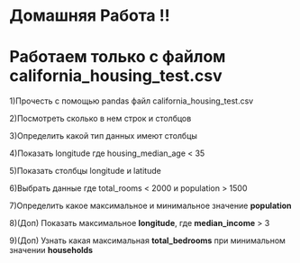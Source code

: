 # Домашняя Работа !!
# Работаем только с файлом california_housing_test.csv 
1)Прочесть с помощью pandas файл california_housing_test.csv 

2)Посмотреть сколько в нем строк и столбцов

3)Определить какой тип данных имеют столбцы

4)Показать longitude где housing_median_age < 35

5)Показать столбцы longitude и latitude

6)Выбрать данные где total_rooms < 2000 и population > 1500
  
7)Определить какое максимальное и минимальное значение **population**

8)(Доп) Показать максимальное **longitude**, где **median_income** > 3

9)(Доп) Узнать какая максимальная **total_bedrooms** при минимальном значении **households**